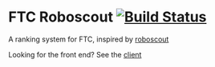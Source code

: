 # FTC Roboscout [![Build Status](https://travis-ci.org/nywillb/ftcroboscout.svg?branch=master)](https://travis-ci.org/nywillb/ftcroboscout)

A ranking system for FTC, inspired by [roboscout](https://github.com/davish/roboscout)

Looking for the front end? See the [client](https://github.com/nywillb/ftcroboscout-client)